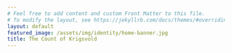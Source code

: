 ```yaml
---
# Feel free to add content and custom Front Matter to this file.
# To modify the layout, see https://jekyllrb.com/docs/themes/#overriding-theme-defaults
layout: default
featured_image: /assets/img/identity/home-banner.jpg
title: The Count of Krigsvold
---
```

